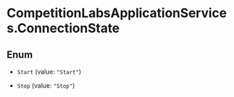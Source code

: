 # CompetitionLabsApplicationServices.ConnectionState

## Enum


* `Start` (value: `"Start"`)

* `Stop` (value: `"Stop"`)


